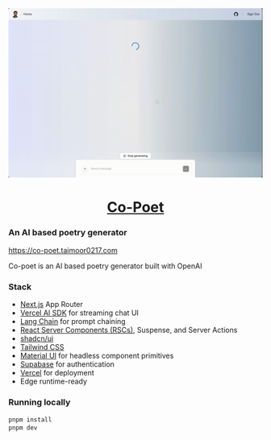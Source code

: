 <a href="https://co-poet.taimoor0217.com">
  <img alt="AI based poetry generator built with OpenAI" src="./assets/images/recording.gif">
  <h1 align="center">Co-Poet </h1>
</a>

### An AI based poetry generator
https://co-poet.taimoor0217.com

Co-poet is an AI based poetry generator built with OpenAI

### Stack
- [Next.js](https://nextjs.org) App Router
- [Vercel AI SDK](https://sdk.vercel.ai/docs) for streaming chat UI
- [Lang Chain](https://www.langchain.com/) for prompt chaining
- [React Server Components (RSCs)](https://react.dev), Suspense, and Server Actions
- [shadcn/ui](https://ui.shadcn.com)
- [Tailwind CSS](https://tailwindcss.com)
- [Material UI](https://radix-ui.com) for headless component primitives
- [Supabase](https://supabase.com) for authentication
- [Vercel](https://vercel.com) for deployment
- Edge runtime-ready

### Running locally
```
pnpm install
pnpm dev
```